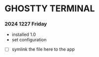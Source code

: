 # GHOSTTY TERMINAL

### 2024 1227 Friday
- installed 1.0 
- set configuration
- [ ] symlink the file here to the app

